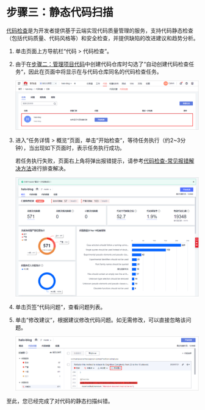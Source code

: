 # 步骤三：静态代码扫描<a name="devcloud_qs_0205"></a>

[代码检查](https://www.huaweicloud.com/product/codecheck.html)是为开发者提供基于云端实现代码质量管理的服务，支持代码静态检查（包括代码质量、代码风格等）和安全检查，并提供缺陷的改进建议和趋势分析。

1.  单击页面上方导航栏“代码  \>  代码检查“。
2.  由于在[步骤二：管理项目代码](Java-管理项目代码.md)中创建代码仓库时勾选了“自动创建代码检查任务“，因此在页面中将显示在与代码仓库同名的代码检查任务。

    ![](figures/Java-代码检查.png)

3.  进入“任务详情  \>  概览“页面，单击“开始检查“，等待任务执行（约2\~3分钟），当出现如下页面时，表示任务执行成功。

    若任务执行失败，页面右上角将弹出报错提示，请参考[代码检查-常见报错解决方法](https://support.huaweicloud.com/codecheck_faq/codecheck_02_0002.html)进行排查解决。

    ![](figures/Java-代码检查结果.png)

4.  单击页签“代码问题“，查看问题列表。
5.  单击“修改建议“，根据建议修改代码问题。如无需修改，可以直接忽略该问题。

    ![](figures/Java-查看修改建议.png)


至此，您已经完成了对代码的静态扫描纠错。

  

